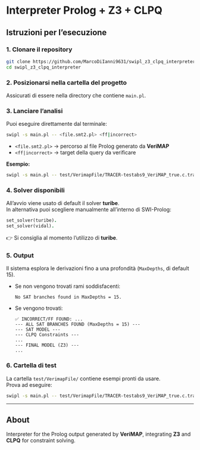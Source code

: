 # Interpreter Prolog + Z3 + CLPQ

## Istruzioni per l’esecuzione

### 1. Clonare il repository
```bash
git clone https://github.com/MarcoDiIanni9631/swipl_z3_clpq_interpreter.git
cd swipl_z3_clpq_interpreter
```

### 2. Posizionarsi nella cartella del progetto
Assicurati di essere nella directory che contiene `main.pl`.

### 3. Lanciare l’analisi
Puoi eseguire direttamente dal terminale:

```bash
swipl -s main.pl -- <file.smt2.pl> <ff|incorrect>
```

- `<file.smt2.pl>` → percorso al file Prolog generato da **VeriMAP**  
- `<ff|incorrect>` → target della query da verificare  

**Esempio:**
```bash
swipl -s main.pl -- test/VerimapFile/TRACER-testabs9_VeriMAP_true.c.transform.smt.smt2.pl ff
```

### 4. Solver disponibili
All’avvio viene usato di default il solver **turibe**.  
In alternativa puoi scegliere manualmente all’interno di SWI-Prolog:  

```prolog
set_solver(turibe).
set_solver(vidal).
```

👉 Si consiglia al momento l’utilizzo di **turibe**.

### 5. Output
Il sistema esplora le derivazioni fino a una profondità (`MaxDepths`, di default 15).  
- Se non vengono trovati rami soddisfacenti:
  ```
  No SAT branches found in MaxDepths = 15.
  ```
- Se vengono trovati:
  ```
  ✅ INCORRECT/FF FOUND: ...
  --- ALL SAT BRANCHES FOUND (MaxDepths = 15) ---
  --- SAT MODEL ---
  --- CLPQ Constraints ---
  ...
  --- FINAL MODEL (Z3) ---
  ...
  ```

### 6. Cartella di test
La cartella `test/VerimapFile/` contiene esempi pronti da usare.  
Prova ad eseguire:

```bash
swipl -s main.pl -- test/VerimapFile/TRACER-testabs9_VeriMAP_true.c.transform.smt.smt2.pl ff
```

---

## About
Interpreter for the Prolog output generated by **VeriMAP**, integrating **Z3** and **CLPQ** for constraint solving.

